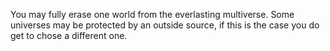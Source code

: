 You may fully erase one world from the everlasting multiverse. Some universes may be protected by an outside source, if this is the case you do get to chose a different one.